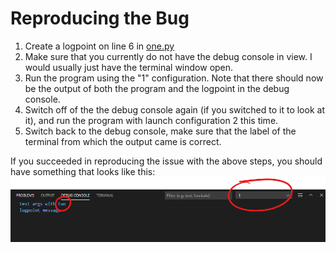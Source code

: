 # Reproducing the Bug

1. Create a logpoint on line 6 in [one.py](./one.py)
1. Make sure that you currently do not have the debug console in view. I would usually just have the terminal window open.
1. Run the program using the "1" configuration. Note that there should now be the output of
    both the program and the logpoint in the debug console.
1. Switch off of the the debug console again (if you switched to it to look at it), and run the program with launch configuration 2 this time.
1. Switch back to the debug console, make sure that the label of the terminal from which the output
   came is correct.

If you succeeded in reproducing the issue with the above steps, you should have something that looks like this:
![screenshot](./Screenshot.png)
